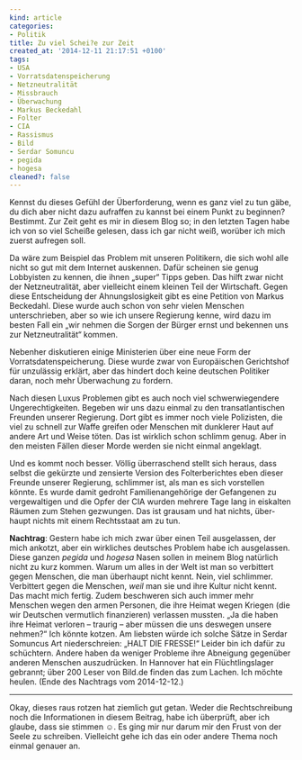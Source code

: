 ```yaml
---
kind: article
categories:
- Politik
title: Zu viel Schei?e zur Zeit
created_at: '2014-12-11 21:17:51 +0100'
tags:
- USA
- Vorratsdatenspeicherung
- Netzneutralität
- Missbrauch
- Überwachung
- Markus Beckedahl
- Folter
- CIA
- Rassismus
- Bild
- Serdar Somuncu
- pegida
- hogesa
cleaned?: false
---
```


Kennst du dieses Gefühl der Überforderung, wenn es ganz viel zu tun
gäbe, du dich aber nicht dazu aufraffen zu kannst bei einem Punkt zu
beginnen? Bestimmt. Zur Zeit geht es mir in diesem Blog so; in den
letzten Tagen habe ich von so viel Scheiße gelesen, dass ich gar nicht
weiß, worüber ich mich zuerst aufregen soll.

Da wäre zum Beispiel das Problem mit unseren Politikern, die sich wohl
alle nicht so gut mit dem Internet auskennen. Dafür scheinen sie genug
Lobbyisten zu kennen, die ihnen „super“ Tipps geben. Das hilft zwar
nicht der Netzneutralität, aber vielleicht einem kleinen Teil der
Wirtschaft. Gegen diese Entscheidung der Ahn­ungs­losigkeit gibt es eine
Petition von Markus Beckedahl. Diese wurde auch schon von sehr vielen
Menschen unterschrieben, aber so wie ich unsere Regierung kenne, wird
dazu im besten Fall ein „wir nehmen die Sorgen der Bürger ernst und
bekennen uns zur Netzneutralität“ kommen.

Nebenher diskutieren einige Ministerien über eine neue Form der
Vorratsdatenspeicherung. Diese wurde zwar von Europäischen Gerichtshof
für unzulässig erklärt, aber das hindert doch keine deutschen Politiker
daran, noch mehr Überwachung zu fordern.

Nach diesen Luxus Problemen gibt es auch noch viel schwer­wiegendere
Ungerechtigkeiten. Begeben wir uns dazu einmal zu den transatlantischen
Freunden unserer Regierung. Dort gibt es immer noch viele Polizisten,
die viel zu schnell zur Waffe greifen oder Menschen mit dunklerer Haut
auf andere Art und Weise töten. Das ist wirklich schon schlimm genug.
Aber in den meisten Fällen dieser Morde werden sie nicht einmal
angeklagt.

Und es kommt noch besser. Völlig überraschend stellt sich heraus, dass
selbst die gekürzte und zensierte Version des Folter­berichtes eben
dieser Freunde unserer Regierung, schlimmer ist, als man es sich
vorstellen könnte. Es wurde damit gedroht Familien­angehörige der
Gefangenen zu vergewaltigen und die Opfer der CIA wurden mehrere Tage
lang in eiskalten Räumen zum Stehen gezwungen. Das ist grausam und hat
nichts, über­haupt nichts mit einem Rechtsstaat am zu tun.

**Nachtrag**: Gestern habe ich mich zwar über einen Teil ausgelassen,
der mich ankotzt, aber ein wirkliches deutsches Problem habe ich
ausgelassen. Diese ganzen *pegida* und *hogesa* Nasen sollen in meinem
Blog natürlich nicht zu kurz kommen. Warum um alles in der Welt ist man
so verbittert gegen Menschen, die man überhaupt nicht kennt. Nein, viel
schlimmer. Verbittert gegen die Menschen, *weil* man sie und ihre Kultur
nicht kennt. Das macht mich fertig. Zudem beschweren sich auch immer
mehr Menschen wegen den armen Personen, die ihre Heimat wegen Kriegen
(die wir Deutschen vermutlich finanzieren) verlassen mussten. „Ja die
haben ihre Heimat verloren – traurig – aber müssen die uns deswegen
unsere nehmen?“ Ich könnte kotzen. Am liebsten würde ich solche Sätze in
Serdar Somuncus Art niederschreien: „HALT DIE FRESSE!“ Leider bin ich
dafür zu schüchtern. Andere haben da weniger Probleme ihre Abneigung
gegenüber anderen Menschen auszudrücken. In Hannover hat ein
Flüchtlingslager gebrannt; über 200 Leser von Bild.de finden das zum
Lachen. Ich möchte heulen. (Ende des Nachtrags vom 2014-12-12.)

* * * * *

Okay, dieses raus rotzen hat ziemlich gut getan. Weder die
Recht­schreibung noch die Informationen in diesem Beitrag, habe ich
überprüft, aber ich glaube, dass sie stimmen ☺. Es ging mir nur darum
mir den Frust von der Seele zu schreiben. Vielleicht gehe ich das ein
oder andere Thema noch einmal genauer an.
